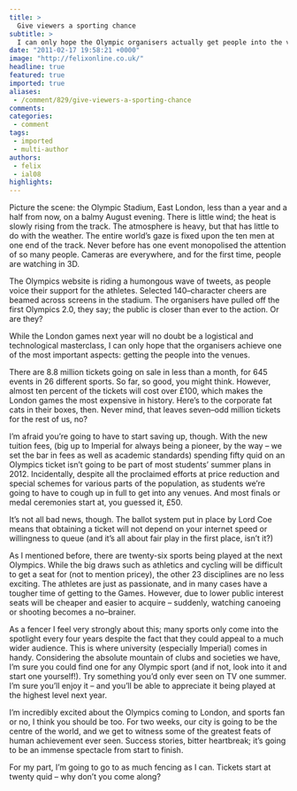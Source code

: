 ```yaml
---
title: >
  Give viewers a sporting chance
subtitle: >
  I can only hope the Olympic organisers actually get people into the venue
date: "2011-02-17 19:58:21 +0000"
image: "http://felixonline.co.uk/"
headline: true
featured: true
imported: true
aliases:
 - /comment/829/give-viewers-a-sporting-chance
comments:
categories:
 - comment
tags:
 - imported
 - multi-author
authors:
 - felix
 - ial08
highlights:
---
```


Picture the scene: the Olympic Stadium, East London, less than a year and a half from now, on a balmy August evening. There is little wind; the heat is slowly rising from the track. The atmosphere is heavy, but that has little to do with the weather. The entire world’s gaze is fixed upon the ten men at one end of the track. Never before has one event monopolised the attention of so many people. Cameras are everywhere, and for the first time, people are watching in 3D.

The Olympics website is riding a humongous wave of tweets, as people voice their support for the athletes. Selected 140–character cheers are beamed across screens in the stadium. The organisers have pulled off the first Olympics 2.0, they say; the public is closer than ever to the action. Or are they?

While the London games next year will no doubt be a logistical and technological masterclass, I can only hope that the organisers achieve one of the most important aspects: getting the people into the venues.

There are 8.8 million tickets going on sale in less than a month, for 645 events in 26 different sports. So far, so good, you might think. However, almost ten percent of the tickets will cost over £100, which makes the London games the most expensive in history. Here’s to the corporate fat cats in their boxes, then. Never mind, that leaves seven–odd million tickets for the rest of us, no?

I’m afraid you’re going to have to start saving up, though. With the new tuition fees, (big up to Imperial for always being a pioneer, by the way – we set the bar in fees as well as academic standards) spending fifty quid on an Olympics ticket isn’t going to be part of most students’ summer plans in 2012. Incidentally, despite all the proclaimed efforts at price reduction and special schemes for various parts of the population, as students we’re going to have to cough up in full to get into any venues. And most finals or medal ceremonies start at, you guessed it, £50.

It’s not all bad news, though. The ballot system put in place by Lord Coe means that obtaining a ticket will not depend on your internet speed or willingness to queue (and it’s all about fair play in the first place, isn’t it?)

As I mentioned before, there are twenty-six sports being played at the next Olympics. While the big draws such as athletics and cycling will be difficult to get a seat for (not to mention pricey), the other 23 disciplines are no less exciting. The athletes are just as passionate, and in many cases have a tougher time of getting to the Games. However, due to lower public interest seats will be cheaper and easier to acquire – suddenly, watching canoeing or shooting becomes a no–brainer.

As a fencer I feel very strongly about this; many sports only come into the spotlight every four years despite the fact that they could appeal to a much wider audience. This is where university (especially Imperial) comes in handy. Considering the absolute mountain of clubs and societies we have, I’m sure you could find one for any Olympic sport (and if not, look into it and start one yourself!). Try something you’d only ever seen on TV one summer. I’m sure you’ll enjoy it – and you’ll be able to appreciate it being played at the highest level next year.

I’m incredibly excited about the Olympics coming to London, and sports fan or no, I think you should be too. For two weeks, our city is going to be the centre of the world, and we get to witness some of the greatest feats of human achievement ever seen. Success stories, bitter heartbreak; it’s going to be an immense spectacle from start to finish.

For my part, I’m going to go to as much fencing as I can. Tickets start at twenty quid – why don’t you come along?
